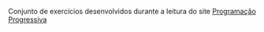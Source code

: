 Conjunto de exercícios desenvolvidos durante a leitura do site [Programação Progressiva][programacao progressiva]


   [programacao progressiva]: https://www.programacaoprogressiva.net/

